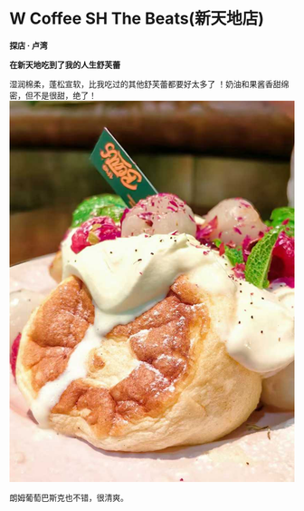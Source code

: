 # W Coffee SH The Beats(新天地店)
**探店 · 卢湾**

**在新天地吃到了我的人生舒芙蕾**

湿润棉柔，蓬松宣软，比我吃过的其他舒芙蕾都要好太多了 ！奶油和果酱香甜绵密，但不是很甜，绝了！
![超好吃的玫瑰荔枝舒芙蕾](shufulei.jpg) 

朗姆葡萄巴斯克也不错，很清爽。

